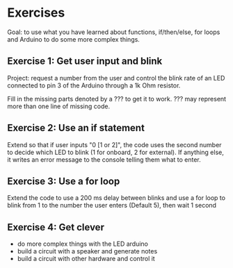 # Exercises
Goal: to use what you have learned about functions, if/then/else, for loops and Arduino to do some more complex things.
## Exercise 1: Get user input and blink
Project: request a number from the user and control the blink rate of an LED connected to pin 3 of the Arduino through a 1k Ohm resistor.

Fill in the missing parts denoted by a ??? to get it to work. ??? may represent more than one line of missing code.
## Exercise 2: Use an if statement
Extend so that if user inputs "0 [1 or 2]", the code uses the second number to decide which LED to blink (1 for onboard, 2 for external). If anything else, it writes an error message to the console telling them what to enter.
## Exercise 3: Use a for loop
Extend the code to use a 200 ms delay between blinks and use a for loop to blink from 1 to the number the user enters (Default 5), then wait 1 second
## Exercise 4: Get clever

* do more complex things with the LED arduino
* build a circuit with a speaker and generate notes
* build a circuit with other hardware and control it